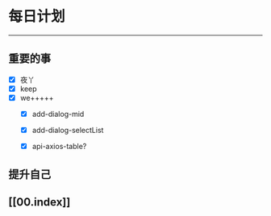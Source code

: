 
# 每日计划
---
## 重要的事

- [x]  夜丫
- [x] keep
- [x]  we+++++
    - [x] add-dialog-mid
    - [x] add-dialog-selectList
    - [x] api-axios-table?



## 提升自己

  



## [[00.index]]










